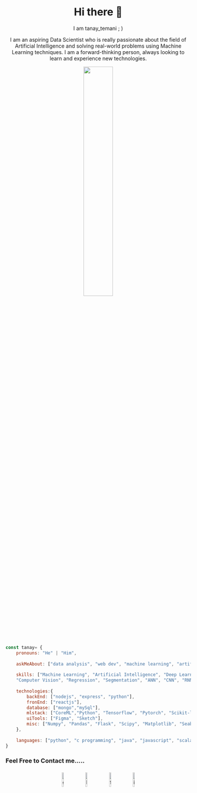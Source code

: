 <h1 align="center"> Hi there 👋 </h1>
<p align="center"> I am tanay_temani ; )</p>
<p align="center">I am an aspiring Data Scientist who is really passionate about the field of Artificial Intelligence and solving real-world problems using Machine Learning techniques. I am a forward-thinking person, always looking to learn and experience new technologies.</p>


<p align="center" ><img 
 src="https://user-images.githubusercontent.com/22797857/90096358-dba16400-dd54-11ea-8e44-e181ada72661.gif" width="40%"/></p>

```javascript
const tanay= {
    pronouns: "He" | "Him",
    
    askMeAbout: ["data analysis", "web dev", "machine learning", "artificial intelligence", "python"],
    
    skills: ["Machine Learning", "Artificial Intelligence", "Deep Learning", "Natural Language Processing", 
    "Computer Vision", "Regression", "Segmentation", "ANN", "CNN", "RNN", "Time-Series Forecasting"],
    
    technologies:{
        backEnd: ["nodejs", "express", "python"],
        fronEnd: ["reactjs"],
        database: ["mongo","mySql"],
        mlstack: ["CoreML","Python", "Tensorflow", "Pytorch", "Scikit-learn", "Keras"],
        uiTools: ["Figma", "Sketch"],
        misc: ["Numpy", "Pandas", "Flask", "Scipy", "Matplotlib", "Seaborn"]
    },
    
    languages: ["python", "c programming", "java", "javascript", "scala"]
}
```

### Feel Free to Contact me.....

<p align="center">
	<a href="github.com/tanaytemani"><img alt="github" width="10%" style="padding:5px" src="https://img.icons8.com/clouds/100/000000/github.png"/></a>
	<a href="https://www.linkedin.com/in/tanay-temani-43b39520b/"><img alt="linkedin" width="10%" style="padding:5px" src="https://img.icons8.com/clouds/100/000000/linkedin.png"/></a>
	<a href="https://www.facebook.com/tanay.temani.5"><img alt="facebook" width="10%" style="padding:5px" src="https://img.icons8.com/clouds/100/000000/facebook-new.png"/></a>
	<a href="https://www.instagram.com/imakash3011/"><img alt="instagram" width="10%" style="padding:5px" src="https://img.icons8.com/clouds/100/000000/instagram.png"/></a>
</p>


<!--
**TANAYTEMANI/TANAYTEMANI** is a ✨ _special_ ✨ repository because its `README.md` (this file) appears on your GitHub profile.

Here are some ideas to get you started:

- 🔭 I’m currently working on ...
- 🌱 I’m currently learning ...
- 👯 I’m looking to collaborate on ...
- 🤔 I’m looking for help with ...
- 💬 Ask me about ...
- 📫 How to reach me: ...
- 😄 Pronouns: ...
- ⚡ Fun fact: ...
-->
